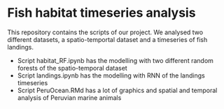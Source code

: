 # Fish habitat timeseries analysis

This repository contains the scripts of our project.
We analysed two different datasets, a spatio-temportal dataset and a timeseries of fish landings.

- Script habitat_RF.ipynb has the modelling with two different random forests of the spatio-temporal dataset
- Script landings.ipynb has the modelling with RNN of the landings timeseries
- Script PeruOcean.RMd has a lot of graphics and spatial and temporal analysis of Peruvian marine animals
